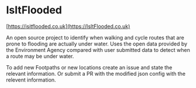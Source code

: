 # IsItFlooded

[https://isitflooded.co.uk](https://IsItFlooded.co.uk)

An open source project to identify when walking and cycle routes that are prone to flooding are actually under water. 
Uses the open data provided by the Environment Agency compared with user submitted data to detect when a route may be under water.

To add new Footpaths or new locations create an issue and state the relevant information. Or submit a PR with the modified json config 
with the relevent information.
